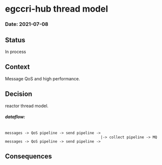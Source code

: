 # egccri-hub thread model

### Date: 2021-07-08

## Status

In process

## Context

Message QoS and high performance.

## Decision

reactor thread model.

##### dataflow:

```text
        
messages -> QoS pipeline -> send pipeline ->
                                            |-> collect pipeline -> MQ
messages -> QoS pipeline -> send pipeline ->

```

## Consequences